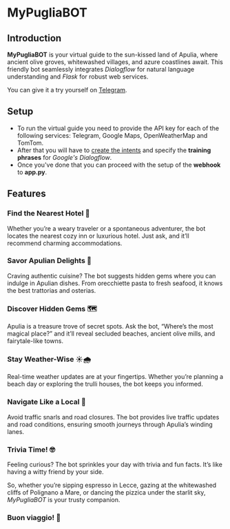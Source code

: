 # MyPugliaBOT
## Introduction
**MyPugliaBOT** is your virtual guide to the sun-kissed land of Apulia, where ancient olive groves, whitewashed villages, and azure coastlines await. This friendly bot seamlessly integrates _Dialogflow_ for natural language understanding and _Flask_ for robust web services.

You can give it a try yourself on [Telegram](https://t.me/MyPuglia_bot).
## Setup
- To run the virtual guide you need to provide the API key for each of the following services: Telegram, Google Maps, OpenWeatherMap and TomTom.
- After that you will have to [create the intents](dialogflow-intents/README.md) and specify the **training phrases** for _Google's Dialogflow_.
- Once you've done that you can proceed with the setup of the **webhook** to **app.py**.
## Features
  ### Find the Nearest Hotel 🏨
  
  Whether you’re a weary traveler or a spontaneous adventurer, the bot locates the nearest cozy inn or luxurious hotel. Just ask, and it’ll recommend charming accommodations.
  
  ### Savor Apulian Delights 🍝
  
  Craving authentic cuisine? The bot suggests hidden gems where you can indulge in Apulian dishes. From orecchiette pasta to fresh seafood, it knows the best trattorias and osterias.
  
  ### Discover Hidden Gems 🗺️
  
  Apulia is a treasure trove of secret spots. Ask the bot, “Where’s the most magical place?” and it’ll reveal secluded beaches, ancient olive mills, and fairytale-like towns.
  
  ### Stay Weather-Wise ☀️🌧️
  
  Real-time weather updates are at your fingertips. Whether you’re planning a beach day or exploring the trulli houses, the bot keeps you informed.
  
  ### Navigate Like a Local 🚗
  
  Avoid traffic snarls and road closures. The bot provides live traffic updates and road conditions, ensuring smooth journeys through Apulia’s winding lanes.
  
  ### Trivia Time! 🤓
  
  Feeling curious? The bot sprinkles your day with trivia and fun facts. It’s like having a witty friend by your side.


So, whether you’re sipping espresso in Lecce, gazing at the whitewashed cliffs of Polignano a Mare, or dancing the pizzica under the starlit sky, _MyPugliaBOT_ is your trusty companion.
### Buon viaggio! 🌟
